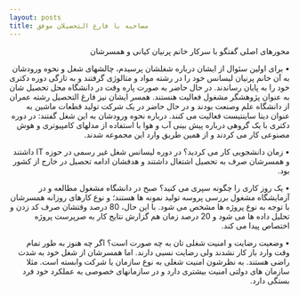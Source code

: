 ```yaml
---
layout: posts
title: مصاحبه با فارغ التحصیلان موفق
---
```



<div dir="rtl">
محورهای اصلی گفتگو با سرکار خانم پرنیان کیانی و همسرشان 

•	برای اولین سئوال از ایشان درباره شغلشان پرسیدم، چالشهای شغل و نحوه ورودشان به آن 
خانم پرنیان لیسانس خود را در رشته مواد و متالوژی گرفتند و به تازگی دوره دکتری خود را به پایان رساندند. در حال حاضر به صورت پاره وقت در دانشگاه محل تحصیل شان به عنوان پژوهشگر مشغول فعالیت هنستند. 
همسر ایشان نیز فارغ التحصیل رشته عمران از دانشگاه علم وصنعت بودند و در حال حاضر در یک شرکت تولید قطعات ماشین به عنوان دیتا ساینتیست فعالیت می کنند. 
درباره نحوه ورودشان به این شغل گفتند: در دوره دکتری با یک گروهی درباره پیش بینی آب و هوا با استفاده از مدلهای کامپیوتری و هوش مصنوعی کار می کردند و از همین طریق وارد این مجموعه شدند. 

•	زمان دانشجویی کار می کردید؟
در دوره لیسانس شغل غیر رسمی در حوزه IT  داشتند و همسرشان صرف به تحصیل اشتغال داشتند و هدفشان ادامه تحصیل در خارج از کشور بود. 

•	یک روز کاری را چگونه سپری می کنید؟
صبح در دانشگاه مشغول مطالعه و در آزمایشگاه مشغول بررسی پروسه تولید نمونه ها هستند؛ و نوع کارهای روزانه همسرشان با توجه به نوع پروژه ها مشخص می شود. با این حال، 80 درصد وقتشان صرف کد زدن و تحلیل داده ها می شود و 20 درصد زمان هم گزارش نتایج کار به صرپرست پروژه اختصاص پیدا می کند. 

•	وضعیت رضایت و امنیت شغلی تان به چه صورت است؟
 اگر چه هنوز به طور تمام وقت وارد باز کار نشدند ولی رضایت نسبی دارند. اما همسرشان از شغل خود به شدت راضی هستند. 
به نظرشون امنیت شغلی به نوع سازمان یا شرکت وابسته است. مثلا سازمان های دولتی امنیت بیشتری دارد و در سازمانهای خصوصی به عملکرد خود فرد بستگی دارد.
</div>
